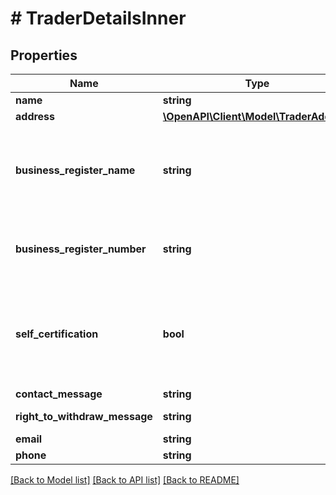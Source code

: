 # # TraderDetailsInner

## Properties

Name | Type | Description | Notes
------------ | ------------- | ------------- | -------------
**name** | **string** | The trader name. | [optional]
**address** | [**\OpenAPI\Client\Model\TraderAddress**](TraderAddress.md) |  | [optional]
**business_register_name** | **string** | Name of the register where the trader is registered, and is related to the &#x60;business_register_number&#x60;&lt;br&gt; &lt;i&gt;&lt;b&gt;NOTE:&lt;/b&gt; See our [Digital Services Act](https://developers.expediagroup.com/docs/rapid/resources/reference/digital-services-act) information on Developer Hub.&lt;/i&gt; | [optional]
**business_register_number** | **string** | Business registration number&lt;br&gt; &lt;i&gt;&lt;b&gt;NOTE:&lt;/b&gt; See our [Digital Services Act](https://developers.expediagroup.com/docs/rapid/resources/reference/digital-services-act) information on Developer Hub.&lt;/i&gt; | [optional]
**self_certification** | **bool** | Certification that the trader has confirmed their commitment to only offer products or services that comply with the applicable rules of Union law.&lt;br&gt; &lt;i&gt;&lt;b&gt;NOTE:&lt;/b&gt; See our [Digital Services Act](https://developers.expediagroup.com/docs/rapid/resources/reference/digital-services-act) information on Developer Hub.&lt;/i&gt; | [optional]
**contact_message** | **string** | The trader contact message. |
**right_to_withdraw_message** | **string** | The trader right to withdraw message. | [optional]
**email** | **string** | The trader email address. | [optional]
**phone** | **string** | The trader phone number. | [optional]

[[Back to Model list]](../../README.md#models) [[Back to API list]](../../README.md#endpoints) [[Back to README]](../../README.md)
